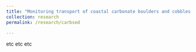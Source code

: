 ```yaml
---
title: "Monitoring transport of coastal carbonate boulders and cobbles by storm waves using RFID and drone imaging on San Salvador Island"
collection: research
permalink: /research/carbsed

---
```

etc etc etc
